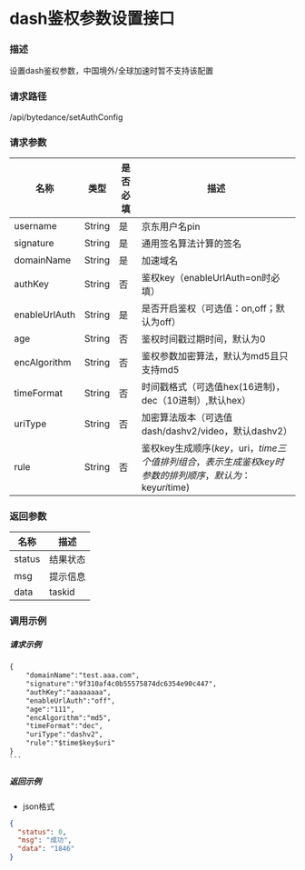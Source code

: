 # dash鉴权参数设置接口

### 描述

设置dash鉴权参数，中国境外/全球加速时暂不支持该配置



### 请求路径

/api/bytedance/setAuthConfig



### 请求参数

| **名称**      | **类型** | **是否必填** | **描述**                          |
| ----------- | ------ | -------- | ------------------------------- |
| username      | String | 是        | 京东用户名pin                          |
| signature  | String | 是        | 通用签名算法计算的签名 |
| domainName      | String | 是      | 加速域名 |
| authKey | String | 否       | 鉴权key（enableUrlAuth=on时必填） |
| enableUrlAuth | String | 是        | 是否开启鉴权（可选值：on,off；默认为off）    |
| age | String | 否       | 鉴权时间戳过期时间，默认为0 |
| encAlgorithm | String | 否       | 鉴权参数加密算法，默认为md5且只支持md5 |
| timeFormat | String | 否       | 时间戳格式（可选值hex(16进制)，dec（10进制）,默认hex） |
| uriType       | String | 否       | 加密算法版本（可选值dash/dashv2/video，默认dashv2） |
| rule | String | 否 | 鉴权key生成顺序($key，$uri，$time三个值排列组合，表示生成鉴权key时参数的排列顺序，默认为：$key$uri$time) |
### 返回参数

| **名称**         | **描述**               |
| -------------- | -------------------- |
| status      | 结果状态                 |
| msg | 提示信息                   |
| data        | taskid           |


### 调用示例

##### 请求示例
```html
{
	"domainName":"test.aaa.com",
	"signature":"9f310af4c0b55575874dc6354e90c447",
	"authKey":"aaaaaaaa",
	"enableUrlAuth":"off",
	"age":"111",
	"encAlgorithm":"md5",
	"timeFormat":"dec",
	"uriType":"dashv2",
	"rule":"$time$key$uri"
}
​```
```

##### 返回示例

* json格式

```json
{
  "status": 0,
  "msg": "成功",
  "data": "1846"
}
```

```

```
